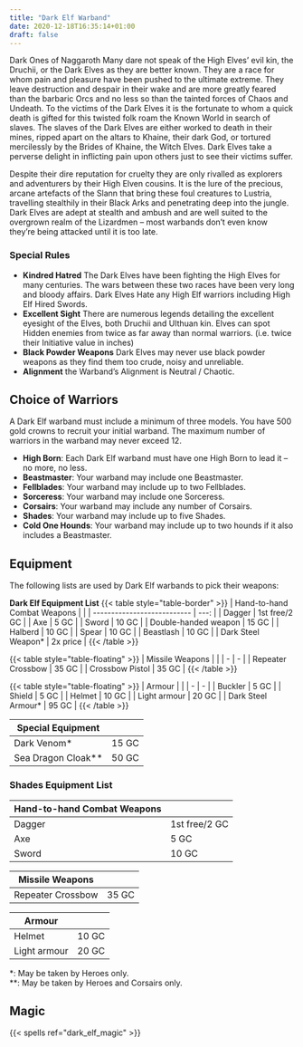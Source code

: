 ```yaml
---
title: "Dark Elf Warband"
date: 2020-12-18T16:35:14+01:00
draft: false
---
```

Dark Ones of Naggaroth Many dare not speak of the High Elves’ evil kin, the Druchii, or the Dark Elves as they are better known. They are a race for whom pain and pleasure have been pushed to the ultimate extreme. They leave destruction and despair in their wake and are more greatly feared than the barbaric Orcs and no less so than the tainted forces of Chaos and Undeath. To the victims of the Dark Elves it is the fortunate to whom a quick death is gifted for this twisted folk roam the Known World in search of slaves. The slaves of the Dark Elves are either worked to death in their mines, ripped apart on the altars to Khaine, their dark God, or tortured mercilessly by the Brides of Khaine, the Witch Elves. Dark Elves take a perverse delight in inflicting pain upon others just to see their victims suffer.

Despite their dire reputation for cruelty they are only rivalled as explorers and adventurers by their High Elven cousins. It is the lure of the precious, arcane artefacts of the Slann that bring these foul creatures to Lustria, travelling stealthily in their Black Arks and penetrating deep into the jungle. Dark Elves are adept at stealth and ambush and are well suited to the overgrown realm of the Lizardmen – most warbands don’t even know they’re being attacked until it is too late.
### Special Rules
- __Kindred Hatred__
  The Dark Elves have been fighting the High Elves for many centuries. The wars between these two races have been very long and bloody affairs. Dark Elves Hate any High Elf warriors including High Elf Hired Swords.
- __Excellent Sight__
  There are numerous legends detailing the excellent eyesight of the Elves, both Druchii and Ulthuan kin. Elves can spot Hidden enemies from twice as far away than normal warriors. (i.e. twice their Initiative value in inches)
- __Black Powder Weapons__
  Dark Elves may never use black powder weapons as they find them too crude, noisy and unreliable.
- __Alignment__ the Warband’s Alignment is Neutral / Chaotic.

## Choice of Warriors
A Dark Elf warband must include a minimum of three models. You have 500 gold crowns to recruit your initial warband. The maximum number of warriors in the warband may never exceed 12.
* __High Born__: Each Dark Elf warband must have one High Born to lead it – no more, no less.
* __Beastmaster__: Your warband may include one Beastmaster.
* __Fellblades__: Your warband may include up to two Fellblades.
* __Sorceress__: Your warband may include one Sorceress.
* __Corsairs__: Your warband may include any number of Corsairs.
* __Shades__: Your warband may include up to five Shades.
* __Cold One Hounds__: Your warband may include up to two hounds if it also includes a Beastmaster.

## Equipment
The following lists are used by Dark Elf warbands to pick their weapons:

__Dark Elf Equipment List__
{{< table style="table-border" >}}
| Hand-to-hand Combat Weapons |      |
| --------------------------- | ---: |
| Dagger                      | 1st free/2 GC |
| Axe                         | 5 GC |
| Sword                       | 10 GC |
| Double-handed weapon        | 15 GC |
| Halberd                     | 10 GC |
| Spear                       | 10 GC |
| Beastlash                   | 10 GC |
| Dark Steel Weapon*          | 2x price |
{{< /table >}}

{{< table style="table-floating" >}}
| Missile Weapons | |
| - | - |
| Repeater Crossbow | 35 GC |
| Crossbow Pistol | 35 GC |
{{< /table >}}

{{< table style="table-floating" >}}
| Armour | |
| - | - |
| Buckler | 5 GC |
| Shield | 5 GC |
| Helmet | 10 GC |
| Light armour | 20 GC |
| Dark Steel Armour* | 95 GC |
{{< /table >}}

|Special Equipment| |
| - | - |
| Dark Venom* | 15 GC |
| Sea Dragon Cloak** | 50 GC |

### Shades Equipment List

| Hand-to-hand Combat Weapons | |
| - | - |
| Dagger | 1st free/2 GC |
| Axe | 5 GC |
| Sword | 10 GC |

|Missile Weapons| |
| - | - |
| Repeater Crossbow | 35 GC |

| Armour | |
| - | - |
| Helmet | 10 GC |
| Light armour | 20 GC |

*: May be taken by Heroes only.  
**: May be taken by Heroes and Corsairs only.


## Magic

{{< spells ref="dark_elf_magic" >}}
